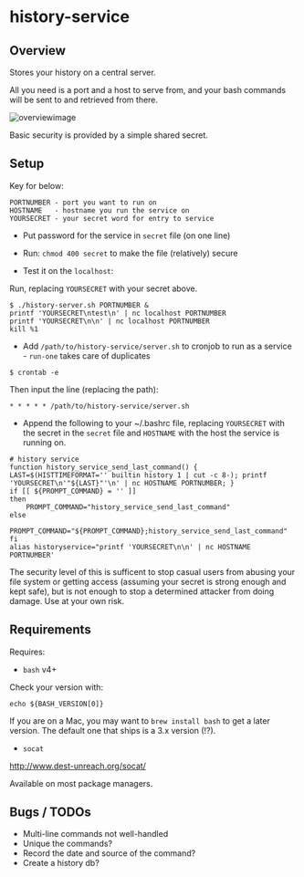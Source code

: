 # history-service

## Overview

Stores your history on a central server. 

All you need is a port and a host to serve from, and your bash commands will be
sent to and retrieved from there.

![overviewimage](https://raw.githubusercontent.com/ianmiell/history-service/master/history-server.png)

Basic security is provided by a simple shared secret.

## Setup


Key for below:

```
PORTNUMBER - port you want to run on
HOSTNAME   - hostname you run the service on
YOURSECRET - your secret word for entry to service
```

- Put password for the service in `secret` file (on one line)

- Run: `chmod 400 secret` to make the file (relatively) secure

- Test it on the `localhost`:

Run, replacing `YOURSECRET` with your secret above.

```
$ ./history-server.sh PORTNUMBER &
printf 'YOURSECRET\ntest\n' | nc localhost PORTNUMBER
printf 'YOURSECRET\n\n' | nc localhost PORTNUMBER
kill %1
```

- Add `/path/to/history-service/server.sh` to cronjob to run as a service -
`run-one` takes care of duplicates

```
$ crontab -e
```

Then input the line (replacing the path):

```
* * * * * /path/to/history-service/server.sh
```

- Append the following to your ~/.bashrc file, replacing `YOURSECRET` with the
secret in the `secret` file and `HOSTNAME` with the host the service is running
on.

```
# history service
function history_service_send_last_command() { LAST=$(HISTTIMEFORMAT='' builtin history 1 | cut -c 8-); printf 'YOURSECRET\n'"${LAST}"'\n' | nc HOSTNAME PORTNUMBER; }
if [[ ${PROMPT_COMMAND} = '' ]]
then
	PROMPT_COMMAND="history_service_send_last_command"
else
	PROMPT_COMMAND="${PROMPT_COMMAND};history_service_send_last_command"
fi
alias historyservice="printf 'YOURSECRET\n\n' | nc HOSTNAME PORTNUMBER'
```

The security level of this is sufficent to stop casual users from abusing your
file system or getting access (assuming your secret is strong enough and kept
safe), but is not enough to stop a determined attacker from doing damage.
Use at your own risk.

## Requirements

Requires:

- `bash` v4+

Check your version with:

```
echo ${BASH_VERSION[0]}
```

If you are on a Mac, you may want to `brew install bash` to get a later version.
The default one that ships is a 3.x version (!?).

- `socat`

http://www.dest-unreach.org/socat/

Available on most package managers.

## Bugs / TODOs

- Multi-line commands not well-handled
- Unique the commands?
- Record the date and source of the command?
- Create a history db?

